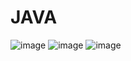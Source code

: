 # JAVA
![image](https://user-images.githubusercontent.com/102175851/210049157-cc9c08b2-0684-4e8b-8458-7f183b825cc3.png)
![image](https://user-images.githubusercontent.com/102175851/210049162-cfcea125-33ce-4511-b289-ad96281c53fe.png)
![image](https://user-images.githubusercontent.com/102175851/210049165-e709ee78-1d44-4510-afa0-f5a0aa47cd07.png)

